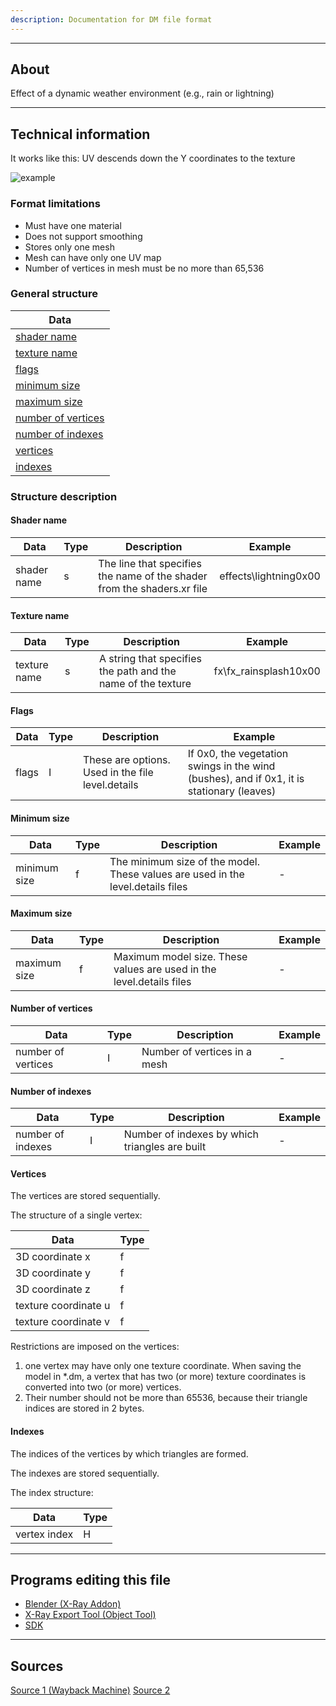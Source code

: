 ```yaml
---
description: Documentation for DM file format
---
```


___

## About

Effect of a dynamic weather environment (e.g., rain or lightning)

___

## Technical information

It works like this: UV descends down the Y coordinates to the texture

![example](assets/gifs/dm.gif)

### Format limitations

- Must have one material
- Does not support smoothing
- Stores only one mesh
- Mesh can have only one UV map
- Number of vertices in mesh must be no more than 65,536

### General structure

| Data |
|---|
| [shader name](#shader-name) |
| [texture name](#texture-name) |
| [flags](#flags) |
| [minimum size](#minimum-size) |
| [maximum size](#maximum-size) |
| [number of vertices](#number-of-vertices) |
| [number of indexes](#number-of-indexes) |
| [vertices](#vertices) |
| [indexes](#indexes) |

### Structure description

#### Shader name

| Data | Type | Description | Example |
|---|---|---|---|
| shader name | s | The line that specifies the name of the shader from the shaders.xr file | effects\lightning0x00 |

#### Texture name

| Data | Type | Description | Example |
|---|---|---|---|
| texture name | s | A string that specifies the path and the name of the texture | fx\fx_rainsplash10x00 |

#### Flags

| Data | Type | Description | Example |
|---|---|---|---|
| flags | I | These are options. Used in the file level.details | If 0x0, the vegetation swings in the wind (bushes), and if 0x1, it is stationary (leaves) |

#### Minimum size

| Data | Type | Description | Example |
|---|---|---|---|
| minimum size | f | The minimum size of the model. These values are used in the level.details files | - |

#### Maximum size

| Data | Type | Description | Example |
|---|---|---|---|
| maximum size | f | Maximum model size. These values are used in the level.details files | - |

#### Number of vertices

| Data | Type | Description | Example |
|---|---|---|---|
| number of vertices | I | Number of vertices in a mesh | - |

#### Number of indexes

| Data | Type | Description | Example |
|---|---|---|---|
| number of indexes | I | Number of indexes by which triangles are built | - |

#### Vertices

The vertices are stored sequentially.

The structure of a single vertex:

| Data | Type |
|---|---|
| 3D coordinate x | f |
| 3D coordinate y | f |
| 3D coordinate z | f |
| texture coordinate u | f |
| texture coordinate v | f |

Restrictions are imposed on the vertices:

1. one vertex may have only one texture coordinate. When saving the model in *.dm, a vertex that has two (or more) texture coordinates is converted into two (or more) vertices.
2. Their number should not be more than 65536, because their triangle indices are stored in 2 bytes.

#### Indexes

The indices of the vertices by which triangles are formed.

The indexes are stored sequentially.

The index structure:

| Data | Type |
|---|---|
| vertex index | H |

___

## Programs editing this file

- [Blender (X-Ray Addon)](../../../modding-tools/blender/README.md)
- [X-Ray Export Tool (Object Tool)](../../../modding-tools/models/xray-export-tool.md)
- [SDK](../../../modding-tools/sdk/README.md)

___

## Sources

[Source 1 (Wayback Machine)](https://web.archive.org/web/20200918231136/http://stalkerin.gameru.net/wiki/index.php?title=%D0%A4%D0%BE%D1%80%D0%BC%D0%B0%D1%82_%D1%84%D0%B0%D0%B9%D0%BB%D0%BE%D0%B2_*.dm)
[Source 2](https://github.com/PavelBlend/blender-xray/wiki/Formats#dm)
